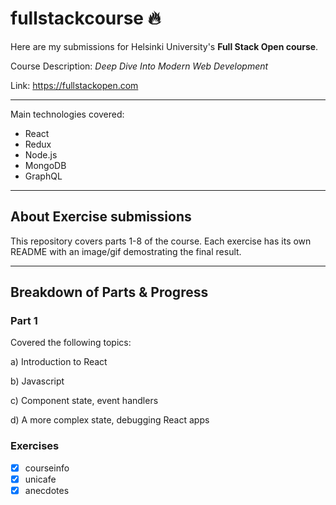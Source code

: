 # fullstackcourse 🔥

Here are my submissions for Helsinki University's **Full Stack Open course**.

Course Description: *Deep Dive Into Modern Web Development*

Link: https://fullstackopen.com

---

Main technologies covered:
- React
- Redux
- Node.js
- MongoDB
- GraphQL

---
## About Exercise submissions

This repository covers parts 1-8 of the course. Each exercise has its own README with an image/gif demostrating the final result.


---
## Breakdown of Parts & Progress
### Part 1
Covered the following topics:

a) Introduction to React

b) Javascript

c) Component state, event handlers

d) A more complex state, debugging React apps

### Exercises
- [x] courseinfo
- [x] unicafe
- [x] anecdotes